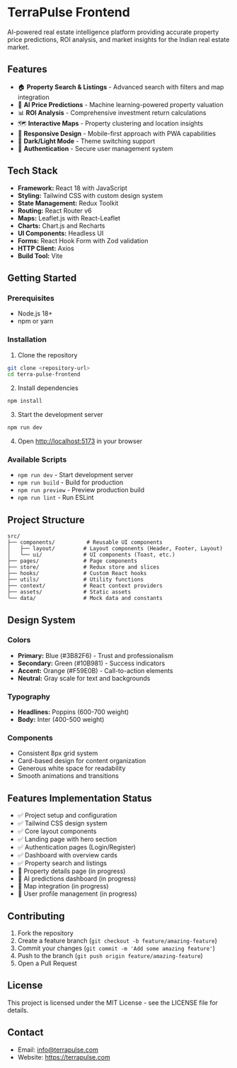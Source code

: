 # TerraPulse Frontend

AI-powered real estate intelligence platform providing accurate property price predictions, ROI analysis, and market insights for the Indian real estate market.

## Features

- 🏠 **Property Search & Listings** - Advanced search with filters and map integration
- 🤖 **AI Price Predictions** - Machine learning-powered property valuation
- 📊 **ROI Analysis** - Comprehensive investment return calculations
- 🗺️ **Interactive Maps** - Property clustering and location insights
- 📱 **Responsive Design** - Mobile-first approach with PWA capabilities
- 🌙 **Dark/Light Mode** - Theme switching support
- 🔐 **Authentication** - Secure user management system

## Tech Stack

- **Framework:** React 18 with JavaScript
- **Styling:** Tailwind CSS with custom design system
- **State Management:** Redux Toolkit
- **Routing:** React Router v6
- **Maps:** Leaflet.js with React-Leaflet
- **Charts:** Chart.js and Recharts
- **UI Components:** Headless UI
- **Forms:** React Hook Form with Zod validation
- **HTTP Client:** Axios
- **Build Tool:** Vite

## Getting Started

### Prerequisites

- Node.js 18+ 
- npm or yarn

### Installation

1. Clone the repository
```bash
git clone <repository-url>
cd terra-pulse-frontend
```

2. Install dependencies
```bash
npm install
```

3. Start the development server
```bash
npm run dev
```

4. Open [http://localhost:5173](http://localhost:5173) in your browser

### Available Scripts

- `npm run dev` - Start development server
- `npm run build` - Build for production
- `npm run preview` - Preview production build
- `npm run lint` - Run ESLint

## Project Structure

```
src/
├── components/          # Reusable UI components
│   ├── layout/         # Layout components (Header, Footer, Layout)
│   └── ui/             # UI components (Toast, etc.)
├── pages/              # Page components
├── store/              # Redux store and slices
├── hooks/              # Custom React hooks
├── utils/              # Utility functions
├── context/            # React context providers
├── assets/             # Static assets
└── data/               # Mock data and constants
```

## Design System

### Colors
- **Primary:** Blue (#3B82F6) - Trust and professionalism
- **Secondary:** Green (#10B981) - Success indicators
- **Accent:** Orange (#F59E0B) - Call-to-action elements
- **Neutral:** Gray scale for text and backgrounds

### Typography
- **Headlines:** Poppins (600-700 weight)
- **Body:** Inter (400-500 weight)

### Components
- Consistent 8px grid system
- Card-based design for content organization
- Generous white space for readability
- Smooth animations and transitions

## Features Implementation Status

- ✅ Project setup and configuration
- ✅ Tailwind CSS design system
- ✅ Core layout components
- ✅ Landing page with hero section
- ✅ Authentication pages (Login/Register)
- ✅ Dashboard with overview cards
- ✅ Property search and listings
- 🔄 Property details page (in progress)
- 🔄 AI predictions dashboard (in progress)
- 🔄 Map integration (in progress)
- 🔄 User profile management (in progress)

## Contributing

1. Fork the repository
2. Create a feature branch (`git checkout -b feature/amazing-feature`)
3. Commit your changes (`git commit -m 'Add some amazing feature'`)
4. Push to the branch (`git push origin feature/amazing-feature`)
5. Open a Pull Request

## License

This project is licensed under the MIT License - see the LICENSE file for details.

## Contact

- Email: info@terrapulse.com
- Website: https://terrapulse.com